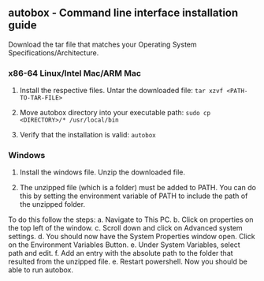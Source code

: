 ## autobox - Command line interface installation guide

Download the tar file that matches your Operating System Specifications/Architecture.

### x86-64 Linux/Intel Mac/ARM Mac

1. Install the respective files. Untar the downloaded file: `tar xzvf <PATH-TO-TAR-FILE>`

2. Move autobox directory into your executable path: `sudo cp <DIRECTORY>/* /usr/local/bin`

3. Verify that the installation is valid: `autobox`

### Windows

1. Install the windows file. Unzip the downloaded file.

2. The unzipped file (which is a folder) must be added to PATH. You can do this by setting the environment variable of PATH to include the path of the unzipped folder.

To do this follow the steps: 
a. Navigate to This PC.
b. Click on properties on the top left of the window.
c. Scroll down and click on Advanced system settings.
d. You should now have the System Properties window open. Click on the Environment Variables Button.
e. Under System Variables, select path and edit.
f. Add an entry with the absolute path to the folder that resulted from the unzipped file.
e. Restart powershell. Now you should be able to run autobox.
